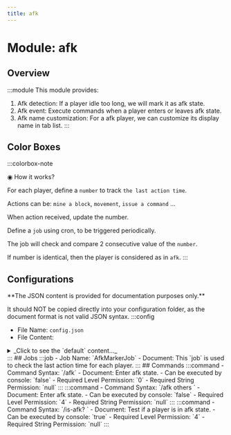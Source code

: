 ```yaml
---
title: afk
---
```



# Module: afk

## Overview
:::module
This module provides:
1. Afk detection: If a player idle too long, we will mark it as afk state.
2. Afk event: Execute commands when a player enters or leaves afk state.
3. Afk name customization: For a afk player, we can customize its display name in tab list.
:::
## Color Boxes

:::colorbox-note

◉ How it works?



For each player, define a `number` to track `the last action time`.

Actions can be: `mine a block`, `movement`, `issue a command` ...

When action received, update the number.

Define a `job` using cron, to be triggered periodically.

The job will check and compare 2 consecutive value of the `number`.

If number is identical, then the player is considered as in `afk`.
:::

## Configurations
<Admonition type="warning" icon="" title="">
**The JSON content is provided for documentation purposes only.**

It should NOT be copied directly into your configuration folder, as the document format is not valid JSON syntax.
</Admonition>
:::config
- File Name: `config.json`
- File Content: 
<details>

<summary>_Click to see the `default` content..._</summary>

```json showLineNumbers title="config/fuji/modules/afk/config.json"
{
  /* The `display name` of an afk player in `tab` list. */
  "afk_display_name_format": "<gray>[AFK] %player:displayname_visual%"
  /* Afk checker is `triggered` periodically.
  To check whether a player has any input action.
  And mark the player as `afk` if there is no `action` for too long. */,
  "afk_checker": {
    "cron": "0 0/5 * ? * *"
  }
  /* Define commands to run on afk events. */,
  "afk_event": {
    "on_enter_afk": [
      "send-broadcast <gold>Player %player:name% is now afk"
    ],
    "on_leave_afk": [
      "send-broadcast <gold>Player %player:name% is no longer afk"
    ]
  }
}
```
</details>
:::
## Jobs
:::job
- Job Name: `AfkMarkerJob`
- Document: This `job` is used to check the last action time for each player.
:::
## Commands
:::command
- Command Syntax: `/afk`
- Document: Enter afk state.
- Can be executed by console: `false`
- Required Level Permission: `0`
- Required String Permission: `null`
:::
:::command
- Command Syntax: `/afk others <PlayerCollection others>`
- Document: Enter afk state.
- Can be executed by console: `false`
- Required Level Permission: `4`
- Required String Permission: `null`
:::
:::command
- Command Syntax: `/is-afk? <ServerPlayerEntity player>`
- Document: Test if a player is in afk state.
- Can be executed by console: `true`
- Required Level Permission: `4`
- Required String Permission: `null`
:::

